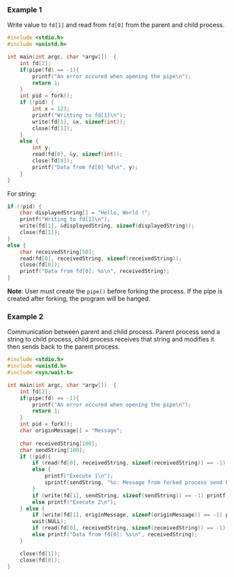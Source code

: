 ### Example 1

Write value to ``fd[1]`` and read from ``fd[0]`` from the parent and child process.

```c
#include <stdio.h>
#include <unistd.h>

int main(int argc, char *argv[])  {
	int fd[2];
	if(pipe(fd) == -1){
		printf("An error occured when opening the pipe\n");
		return 1;
	}
	int pid = fork();
	if (!pid) {
		int x = 123;
		printf("Writting to fd[1]\n");
		write(fd[1], &x, sizeof(int));
		close(fd[1]);
	}	
	else {
		int y;
		read(fd[0], &y, sizeof(int));
		close(fd[0]);
		printf("Data from fd[0] %d\n", y);
	}	
}
```

For string:

```c
if (!pid) {
	char displayedString[] = "Hello, World !";
	printf("Writing to fd[1]\n");
	write(fd[1], &displayedString, sizeof(displayedString));
	close(fd[1]);
}	
else {
	char receivedString[50];
	read(fd[0], receivedString, sizeof(receivedString));
	close(fd[0]);
	printf("Data from fd[0]: %s\n", receivedString);
}	
```

**Note**: User must create the ``pipe()`` before forking the process. If the pipe is created after forking, the program will be hanged.

### Example 2

Communication between parent and child process. Parent process send a string to child process, child process receives that string and modifies it then sends back to the parent process.

```c
#include <stdio.h>
#include <unistd.h>
#include <sys/wait.h>

int main(int argc, char *argv[])  {
	int fd[2];
	if(pipe(fd) == -1){
		printf("An error occured when opening the pipe\n");
		return 1;
	}
	int pid = fork();
	char originMessage[] = "Message";
	
	char receivedString[100];
	char sendString[100];
	if (!pid){
		if (read(fd[0], receivedString, sizeof(receivedString)) == -1) printf("Unable to read data from fd[0]");
		else {
			printf("Execute 1\n");
			sprintf(sendString, "%s: Message from forked process send back to origin message", receivedString);
		}
		if (write(fd[1], sendString, sizeof(sendString)) == -1) printf("Unable to write data to fd[1]");
		else printf("Execute 2\n");
	} else {
		if (write(fd[1], originMessage, sizeof(originMessage)) == -1) printf("Unable to write data to fd[1]");
		wait(NULL);
		if (read(fd[0], receivedString, sizeof(receivedString)) == -1) printf("Unable to read data from fd[0]");	
		else printf("Data from fd[0]: %s\n", receivedString);
	}

	close(fd[1]);
	close(fd[0]);
}
```
